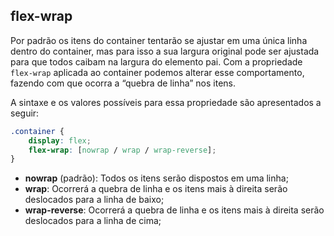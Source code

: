 ## flex-wrap

Por padrão os itens do container tentarão se ajustar em uma única linha dentro do container, mas para isso a sua largura original pode ser ajustada para que todos caibam na largura do elemento pai. Com a propriedade `flex-wrap` aplicada ao container podemos alterar esse comportamento, fazendo com que ocorra a “quebra de linha” nos itens.

A sintaxe e os valores possíveis para essa propriedade são apresentados a seguir:

```css
.container {
	display: flex;
	flex-wrap: [nowrap / wrap / wrap-reverse];
}
```

-   **nowrap** (padrão): Todos os itens serão dispostos em uma linha;
-   **wrap**: Ocorrerá a quebra de linha e os itens mais à direita serão deslocados para a linha de baixo;
-   **wrap-reverse**: Ocorrerá a quebra de linha e os itens mais à direita serão deslocados para a linha de cima;
